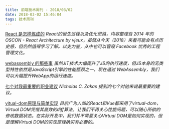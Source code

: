```yaml
---
title: 前端技术周刊 - 2018/03/02
date: 2018-03-02 15:46:04
tags: 技术周刊
---
```


[React 是怎样炼成的](https://mp.weixin.qq.com/s/KegRJ9IFUu2PMma93c_U-Q)
*React的诞生过程以及优化思路，内容整理自 2014 年的 OSCON - React Architecture by vjeux，虽然从今天（2018）来看可能会有点历史感，但仍然值得学习了解。以史为鉴，从中也可以管窥 Facebook 优秀的工程管理文化。*

[webassembly 的那些事](http://web.jobbole.com/93761/)
*虽然JIT技术大幅提升了JS的执行速度，但JS本身的无类型特性依然是JavaScript引擎的性能瓶颈之一，现在通过 WebAssembly，我们可以大幅提升WebApp的运行速度。*

[七个对我最重要的职业建议](https://segmentfault.com/p/1210000012585476/read)
*Nicholas C. Zakas 提到的七个对他来说最重要的建议。*

[vitual-dom原理与简单实现](https://segmentfault.com/a/1190000012230659)
*目前广为人知的React和Vue都采用了virtual-dom，Virtual DOM凭借其高效的diff算法，让我们不再关心性能问题，可以随心所欲的修改数据状态。在实际开发中，我们并不需要关心Virtual DOM是如何实现的，但是理解Virtual DOM的实现原理确实有必要的。*